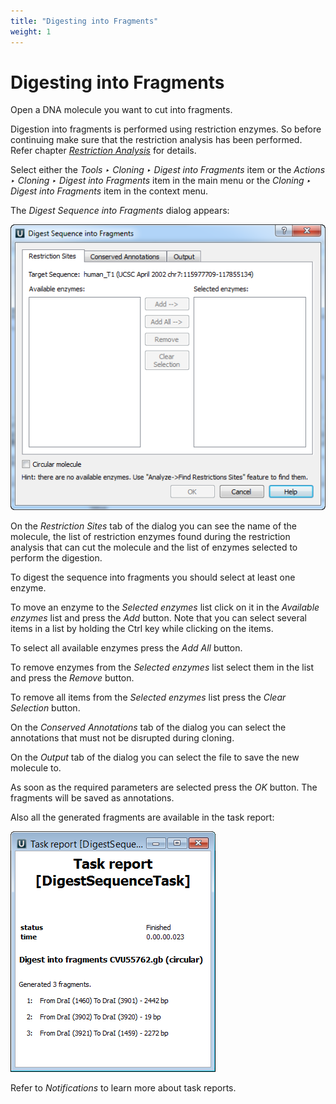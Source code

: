 ```yaml
---
title: "Digesting into Fragments"
weight: 1
---
```



# Digesting into Fragments

Open a DNA molecule you want to cut into fragments.

Digestion into fragments is performed using restriction enzymes. So before continuing make sure that the restriction analysis has been performed. Refer chapter [_Restriction Analysis_](restriction-analysis.md) for details.

Select either the _Tools ‣ Cloning ‣ Digest into Fragments_ item or the _Actions ‣ Cloning ‣ Digest into Fragments_ item in the main menu or the _Cloning ‣ Digest into Fragments_ item in the context menu.

The _Digest Sequence into Fragments_ dialog appears:


![](/images/65930758/65930759.png)

On the _Restriction Sites_ tab of the dialog you can see the name of the molecule, the list of restriction enzymes found during the restriction analysis that can cut the molecule and the list of enzymes selected to perform the digestion.

To digest the sequence into fragments you should select at least one enzyme.

To move an enzyme to the _Selected enzymes_ list click on it in the _Available enzymes_ list and press the _Add_ button. Note that you can select several items in a list by holding the Ctrl key while clicking on the items.

To select all available enzymes press the _Add All_ button.

To remove enzymes from the _Selected enzymes_ list select them in the list and press the _Remove_ button.

To remove all items from the _Selected enzymes_ list press the _Clear Selection_ button.

On the _Conserved Annotations_ tab of the dialog you can select the annotations that must not be disrupted during cloning.

On the _Output_ tab of the dialog you can select the file to save the new molecule to.

As soon as the required parameters are selected press the _OK_ button. The fragments will be saved as annotations.

Also all the generated fragments are available in the task report:


![](/images/65930758/65930760.png)

Refer to _Notifications_ to learn more about task reports.
